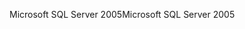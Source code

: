<span data-ttu-id="3045c-101">Microsoft SQL Server 2005</span><span class="sxs-lookup"><span data-stu-id="3045c-101">Microsoft SQL Server 2005</span></span>